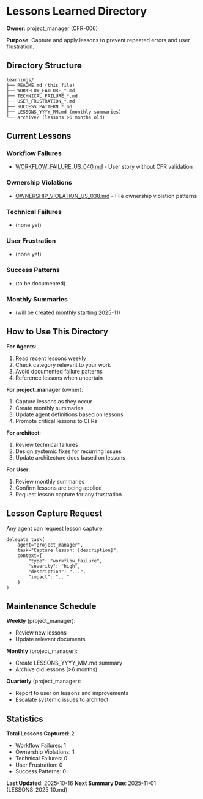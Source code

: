 # Lessons Learned Directory

**Owner**: project_manager (CFR-006)

**Purpose**: Capture and apply lessons to prevent repeated errors and user frustration.

## Directory Structure

```
learnings/
├── README.md (this file)
├── WORKFLOW_FAILURE_*.md
├── TECHNICAL_FAILURE_*.md
├── USER_FRUSTRATION_*.md
├── SUCCESS_PATTERN_*.md
├── LESSONS_YYYY_MM.md (monthly summaries)
└── archive/ (lessons >6 months old)
```

## Current Lessons

### Workflow Failures
- [WORKFLOW_FAILURE_US_040.md](WORKFLOW_FAILURE_US_040.md) - User story without CFR validation

### Ownership Violations
- [OWNERSHIP_VIOLATION_US_038.md](OWNERSHIP_VIOLATION_US_038.md) - File ownership violation patterns

### Technical Failures
- (none yet)

### User Frustration
- (none yet)

### Success Patterns
- (to be documented)

### Monthly Summaries
- (will be created monthly starting 2025-11)

## How to Use This Directory

**For Agents**:
1. Read recent lessons weekly
2. Check category relevant to your work
3. Avoid documented failure patterns
4. Reference lessons when uncertain

**For project_manager** (owner):
1. Capture lessons as they occur
2. Create monthly summaries
3. Update agent definitions based on lessons
4. Promote critical lessons to CFRs

**For architect**:
1. Review technical failures
2. Design systemic fixes for recurring issues
3. Update architecture docs based on lessons

**For User**:
1. Review monthly summaries
2. Confirm lessons are being applied
3. Request lesson capture for any frustration

## Lesson Capture Request

Any agent can request lesson capture:
```
delegate_task(
    agent="project_manager",
    task="Capture lesson: [description]",
    context={
        "type": "workflow_failure",
        "severity": "high",
        "description": "...",
        "impact": "..."
    }
)
```

## Maintenance Schedule

**Weekly** (project_manager):
- Review new lessons
- Update relevant documents

**Monthly** (project_manager):
- Create LESSONS_YYYY_MM.md summary
- Archive old lessons (>6 months)

**Quarterly** (project_manager):
- Report to user on lessons and improvements
- Escalate systemic issues to architect

## Statistics

**Total Lessons Captured**: 2
- Workflow Failures: 1
- Ownership Violations: 1
- Technical Failures: 0
- User Frustration: 0
- Success Patterns: 0

**Last Updated**: 2025-10-16
**Next Summary Due**: 2025-11-01 (LESSONS_2025_10.md)
